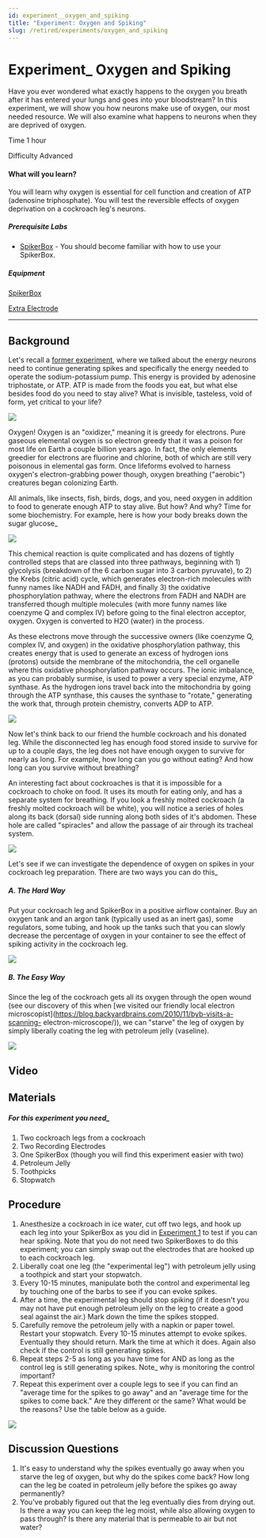 ```yaml
---
id: experiment__oxygen_and_spiking
title: "Experiment: Oxygen and Spiking"
slug: /retired/experiments/oxygen_and_spiking
---
```


# Experiment_ Oxygen and Spiking

Have you ever wondered what exactly happens to the oxygen you breath after it
has entered your lungs and goes into your bloodstream? In this experiment, we
will show you how neurons make use of oxygen, our most needed resource. We
will also examine what happens to neurons when they are deprived of oxygen.

Time  1 hour

Difficulty  Advanced

#### What will you learn?

You will learn why oxygen is essential for cell function and creation of ATP
(adenosine triphosphate). You will test the reversible effects of oxygen
deprivation on a cockroach leg's neurons.

##### Prerequisite Labs

  * [SpikerBox](spikerbox) \- You should become familiar with how to use your SpikerBox.

##### Equipment

[SpikerBox](/products/spikerbox)

[Extra Electrode](/products/recordingelectrode)

* * *

## Background

Let's recall a [former
experiment](https://wiki.backyardbrains.com/Experiment%3A_Power_Consumption),
where we talked about the energy neurons need to continue generating spikes
and specifically the energy needed to operate the sodium-potassium pump. This
energy is provided by adenosine triphostate, or ATP. ATP is made from the
foods you eat, but what else besides food do you need to stay alive? What is
invisible, tasteless, void of form, yet critical to your life?

[ ![](./img/Exp10_oxygen.jpeg)](img/Exp10_oxygen.jpeg)

Oxygen! Oxygen is an "oxidizer," meaning it is greedy for electrons. Pure
gaseous elemental oxygen is so electron greedy that it was a poison for most
life on Earth a couple billion years ago. In fact, the only elements greedier
for electrons are fluorine and chlorine, both of which are still very
poisonous in elemental gas form. Once lifeforms evolved to harness oxygen's
electron-grabbing power though, oxygen breathing ("aerobic") creatures began
colonizing Earth.

All animals, like insects, fish, birds, dogs, and you, need oxygen in addition
to food to generate enough ATP to stay alive. But how? And why? Time for some
biochemistry. For example, here is how your body breaks down the sugar
glucose_

[ ![](./img/Exp10_metabolism.jpeg)](img/Exp10_metabolism.jpeg)

This chemical reaction is quite complicated and has dozens of tightly
controlled steps that are classed into three pathways, beginning with 1)
glycolysis (breakdown of the 6 carbon sugar into 3 carbon pyruvate), to 2) the
Krebs (citric acid) cycle, which generates electron-rich molecules with funny
names like NADH and FADH, and finally 3) the oxidative phosphorylation
pathway, where the electrons from FADH and NADH are transferred though
multiple molecules (with more funny names like coenzyme Q and complex IV)
before going to the final electron acceptor, oxygen. Oxygen is converted to
H2O (water) in the process.

As these electrons move through the successive owners (like coenzyme Q,
complex IV, and oxygen) in the oxidative phosphorylation pathway, this creates
energy that is used to generate an excess of hydrogen ions (protons) outside
the membrane of the mitochondria, the cell organelle where this oxidative
phosphorylation pathway occurs. The ionic imbalance, as you can probably
surmise, is used to power a very special enzyme, ATP synthase. As the hydrogen
ions travel back into the mitochondria by going through the ATP synthase, this
causes the synthase to "rotate," generating the work that, through protein
chemistry, converts ADP to ATP.

[ ![](./img/Exp10_ATPsynthase_NEW.jpeg)](img/Exp10_ATPsynthase_NEW.jpeg)

Now let's think back to our friend the humble cockroach and his donated leg.
While the disconnected leg has enough food stored inside to survive for up to
a couple days, the leg does not have enough oxygen to survive for nearly as
long. For example, how long can you go without eating? And how long can you
survive without breathing?

An interesting fact about cockroaches is that it is impossible for a cockroach
to choke on food. It uses its mouth for eating only, and has a separate system
for breathing. If you look a freshly molted cockroach (a freshly molted
cockroach will be white), you will notice a series of holes along its back
(dorsal) side running along both sides of it's abdomen. These hole are called
"spiracles" and allow the passage of air through its tracheal system.

[ ![](./img/spiraclesmolted_small.jpg)](img/spiraclesmolted_small.jpg)

Let's see if we can investigate the dependence of oxygen on spikes in your
cockroach leg preparation. There are two ways you can do this_

##### A. The Hard Way

Put your cockroach leg and SpikerBox in a positive airflow container. Buy an
oxygen tank and an argon tank (typically used as an inert gas), some
regulators, some tubing, and hook up the tanks such that you can slowly
decrease the percentage of oxygen in your container to see the effect of
spiking activity in the cockroach leg.

[ ![](./img/Exp10_HardWay.jpeg)](img/Exp10_HardWay.jpeg)

##### B. The Easy Way

Since the leg of the cockroach gets all its oxygen through the open wound (see
our discovery of this when [we visited our friendly local electron
microscopist](https://blog.backyardbrains.com/2010/11/byb-visits-a-scanning-
electron-microscope/)), we can "starve" the leg of oxygen by simply liberally
coating the leg with petroleum jelly (vaseline).

[ ![](./img/Exp10_Easyway1.jpeg)](img/Exp10_Easyway1.jpeg)

## Video

## Materials

##### For this experiment you need_

  1. Two cockroach legs from a cockroach 
  2. Two Recording Electrodes 
  3. One SpikerBox (though you will find this experiment easier with two) 
  4. Petroleum Jelly 
  5. Toothpicks 
  6. Stopwatch 

## Procedure

  1. Anesthesize a cockroach in ice water, cut off two legs, and hook up each leg into your SpikerBox as you did in [Experiment 1](https://backyardbrains.com/experiments/spikerbox) to test if you can hear spiking. Note that you do not need two SpikerBoxes to do this experiment; you can simply swap out the electrodes that are hooked up to each cockroach leg. 
  2. Liberally coat one leg (the "experimental leg") with petroleum jelly using a toothpick and start your stopwatch. 
  3. Every 10-15 minutes, manipulate both the control and experimental leg by touching one of the barbs to see if you can evoke spikes. 
  4. After a time, the experimental leg should stop spiking (if it doesn't you may not have put enough petroleum jelly on the leg to create a good seal against the air.) Mark down the time the spikes stopped. 
  5. Carefully remove the petroleum jelly with a napkin or paper towel. Restart your stopwatch. Every 10-15 minutes attempt to evoke spikes. Eventually they should return. Mark the time at which it does. Again also check if the control is still generating spikes. 
  6. Repeat steps 2-5 as long as you have time for AND as long as the control leg is still generating spikes. Note_ why is monitoring the control important? 
  7. Repeat this experiment over a couple legs to see if you can find an "average time for the spikes to go away" and an "average time for the spikes to come back." Are they different or the same? What would be the reasons? Use the table below as a guide. 

[ ![](./img/Exp10_spiketable.jpeg)](img/Exp10_spiketable.jpeg)

## Discussion Questions

  1. It's easy to understand why the spikes eventually go away when you starve the leg of oxygen, but why do the spikes come back? How long can the leg be coated in petroleum jelly before the spikes go away permanently? 
  2. You've probably figured out that the leg eventually dies from drying out. Is there a way you can keep the leg moist, while also allowing oxygen to pass through? Is there any material that is permeable to air but not water?